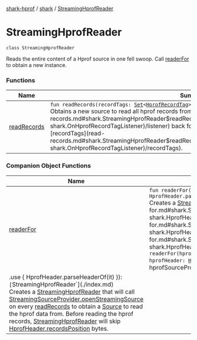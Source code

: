[shark-hprof](../../index.md) / [shark](../index.md) / [StreamingHprofReader](./index.md)

# StreamingHprofReader

`class StreamingHprofReader`

Reads the entire content of a Hprof source in one fell swoop.
Call [readerFor](reader-for.md) to obtain a new instance.

### Functions

| Name | Summary |
|---|---|
| [readRecords](read-records.md) | `fun readRecords(recordTags: `[`Set`](https://kotlinlang.org/api/latest/jvm/stdlib/kotlin.collections/-set/index.html)`<`[`HprofRecordTag`](../-hprof-record-tag/index.md)`>, listener: `[`OnHprofRecordTagListener`](../-on-hprof-record-tag-listener/index.md)`): `[`Long`](https://kotlinlang.org/api/latest/jvm/stdlib/kotlin/-long/index.html)<br>Obtains a new source to read all hprof records from and calls [listener](read-records.md#shark.StreamingHprofReader$readRecords(kotlin.collections.Set((shark.HprofRecordTag)), shark.OnHprofRecordTagListener)/listener) back for each record that matches one of the provided [recordTags](read-records.md#shark.StreamingHprofReader$readRecords(kotlin.collections.Set((shark.HprofRecordTag)), shark.OnHprofRecordTagListener)/recordTags). |

### Companion Object Functions

| Name | Summary |
|---|---|
| [readerFor](reader-for.md) | `fun readerFor(hprofFile: `[`File`](https://docs.oracle.com/javase/6/docs/api/java/io/File.html)`, hprofHeader: `[`HprofHeader`](../-hprof-header/index.md)` = HprofHeader.parseHeaderOf(hprofFile)): `[`StreamingHprofReader`](./index.md)<br>Creates a [StreamingHprofReader](./index.md) for the provided [hprofFile](reader-for.md#shark.StreamingHprofReader.Companion$readerFor(java.io.File, shark.HprofHeader)/hprofFile). [hprofHeader](reader-for.md#shark.StreamingHprofReader.Companion$readerFor(java.io.File, shark.HprofHeader)/hprofHeader) will be read from [hprofFile](reader-for.md#shark.StreamingHprofReader.Companion$readerFor(java.io.File, shark.HprofHeader)/hprofFile) unless you provide it.`fun readerFor(hprofSourceProvider: `[`StreamingSourceProvider`](../-streaming-source-provider/index.md)`, hprofHeader: `[`HprofHeader`](../-hprof-header/index.md)` = hprofSourceProvider.openStreamingSource()
        .use { HprofHeader.parseHeaderOf(it) }): `[`StreamingHprofReader`](./index.md)<br>Creates a [StreamingHprofReader](./index.md) that will call [StreamingSourceProvider.openStreamingSource](../-streaming-source-provider/open-streaming-source.md) on every [readRecords](read-records.md) to obtain a [Source](#) to read the hprof data from. Before reading the hprof records, [StreamingHprofReader](./index.md) will skip [HprofHeader.recordsPosition](../-hprof-header/records-position.md) bytes. |
